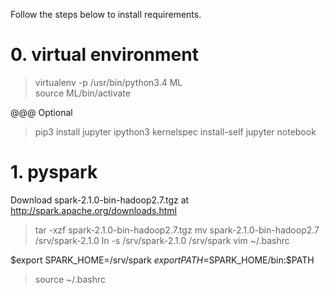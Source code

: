 Follow the steps below to install requirements.

# 0. virtual environment

> virtualenv -p /usr/bin/python3.4 ML \
> source ML/bin/activate

@@@ Optional
> pip3 install jupyter
> ipython3 kernelspec install-self
> jupyter notebook

# 1. pyspark

Download spark-2.1.0-bin-hadoop2.7.tgz at http://spark.apache.org/downloads.html

> tar -xzf spark-2.1.0-bin-hadoop2.7.tgz 
> mv spark-2.1.0-bin-hadoop2.7 /srv/spark-2.1.0
> ln -s /srv/spark-2.1.0 /srv/spark 
> vim ~/.bashrc

$export SPARK_HOME=/srv/spark
$export PATH=$SPARK_HOME/bin:$PATH

> source ~/.bashrc


